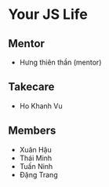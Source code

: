 # Your JS Life

## Mentor

- Hưng thiên thần (mentor)

## Takecare

- Ho Khanh Vu

## Members
- Xuân Hậu
- Thái Minh
- Tuấn Ninh
- Đặng Trang
